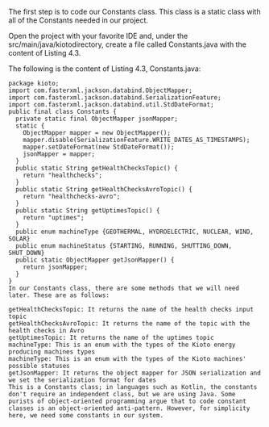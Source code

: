 The first step is to code our Constants class. This class is a static class with all of the Constants needed in our project.

Open the project with your favorite IDE and, under the src/main/java/kiotodirectory, create a file called Constants.java with the content of Listing 4.3.

The following is the content of Listing 4.3, Constants.java: 

```
package kioto;
import com.fasterxml.jackson.databind.ObjectMapper;
import com.fasterxml.jackson.databind.SerializationFeature;
import com.fasterxml.jackson.databind.util.StdDateFormat;
public final class Constants {
  private static final ObjectMapper jsonMapper;
  static {
    ObjectMapper mapper = new ObjectMapper();
    mapper.disable(SerializationFeature.WRITE_DATES_AS_TIMESTAMPS);
    mapper.setDateFormat(new StdDateFormat());
    jsonMapper = mapper;
  }
  public static String getHealthChecksTopic() {
    return "healthchecks";
  }
  public static String getHealthChecksAvroTopic() {
    return "healthchecks-avro";
  }
  public static String getUptimesTopic() {
    return "uptimes";
  }
  public enum machineType {GEOTHERMAL, HYDROELECTRIC, NUCLEAR, WIND, SOLAR}
  public enum machineStatus {STARTING, RUNNING, SHUTTING_DOWN, SHUT_DOWN}
  public static ObjectMapper getJsonMapper() {
    return jsonMapper;
  }
}
In our Constants class, there are some methods that we will need later. These are as follows:

getHealthChecksTopic: It returns the name of the health checks input topic
getHealthChecksAvroTopic: It returns the name of the topic with the health checks in Avro
getUptimesTopic: It returns the name of the uptimes topic
machineType: This is an enum with the types of the Kioto energy producing machines types
machineType: This is an enum with the types of the Kioto machines' possible statuses
getJsonMapper: It returns the object mapper for JSON serialization and we set the serialization format for dates
This is a Constants class; in languages such as Kotlin, the constants don't require an independent class, but we are using Java. Some purists of object-oriented programming argue that to code constant classes is an object-oriented anti-pattern. However, for simplicity here, we need some constants in our system.
